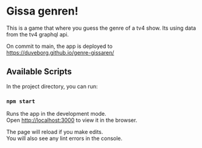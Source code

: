 # Gissa genren!

This is a game that where you guess the genre of a tv4 show. Its using data from the tv4 graphql api.

On commit to main, the app is deployed to https://duveborg.github.io/genre-gissaren/

## Available Scripts

In the project directory, you can run:

### `npm start`

Runs the app in the development mode.\
Open [http://localhost:3000](http://localhost:3000) to view it in the browser.

The page will reload if you make edits.\
You will also see any lint errors in the console.
